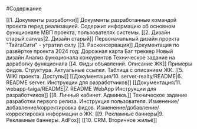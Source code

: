 #Содержание


[[1. Документы разработки]]
	Документы разработанные командой проекта перед реализацией. Содержит информацию об основном функционале МВП проекта, пользователях системы.
[[2. Дизайн старый.canvas|2. Дизайн старый]]
	Первоначальный дизайн проекта "ТайгаСити" - утратил силу
[[3. Расконсервация]]
	Документация по развёртке проекта 2024 год:
		Дорожная карта
		Баг треккер
		Новый дизайн
		Анализ функционала конкурентов
		Техническое задание на доработку функционала
[[4. Фиды объявлений. Описание ЖК]]
	Примеры фидов. Структура. Актуальные ссылки. Таблица с описанием ЖК.
[[5. WIKI проекта. Доступы]]
[[Документация/10. server-realty/README|6. README server. Инструкции для разработчиков]]
[[Документация/11. webapp-taiga/README|7. README WebApp Инструкции для разработчиков]]
[[8. Личный кабинет. Админка.]]
	Техническое задание разработки первого релиза. 
	Инструкция пользователя. Изменение/добавление/корректировка фидов. Изменение/добавление/корректировка информации о ЖК.
[[9. Рекламные баннеры|9. Рекламные баннеры. AdFox]]
[[10. CRM. Вторичное жильё]]